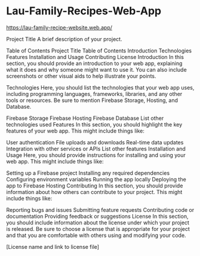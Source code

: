 # Lau-Family-Recipes-Web-App
https://lau-family-recipe-website.web.app/


Project Title
A brief description of your project.

Table of Contents
Project Title
Table of Contents
Introduction
Technologies
Features
Installation and Usage
Contributing
License
Introduction
In this section, you should provide an introduction to your web app, explaining what it does and why someone might want to use it. You can also include screenshots or other visual aids to help illustrate your points.

Technologies
Here, you should list the technologies that your web app uses, including programming languages, frameworks, libraries, and any other tools or resources. Be sure to mention Firebase Storage, Hosting, and Database.

Firebase Storage
Firebase Hosting
Firebase Database
List other technologies used
Features
In this section, you should highlight the key features of your web app. This might include things like:

User authentication
File uploads and downloads
Real-time data updates
Integration with other services or APIs
List other features
Installation and Usage
Here, you should provide instructions for installing and using your web app. This might include things like:

Setting up a Firebase project
Installing any required dependencies
Configuring environment variables
Running the app locally
Deploying the app to Firebase Hosting
Contributing
In this section, you should provide information about how others can contribute to your project. This might include things like:

Reporting bugs and issues
Submitting feature requests
Contributing code or documentation
Providing feedback or suggestions
License
In this section, you should include information about the license under which your project is released. Be sure to choose a license that is appropriate for your project and that you are comfortable with others using and modifying your code.

[License name and link to license file]
